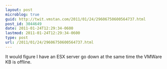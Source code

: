 ```yaml
---
layout: post
microblog: true
guid: http://twit.vmstan.com/2011/01/24/29606750600564737.html
post_id: 3044649
date: 2011-01-24T12:29:34-0600
lastmod: 2011-01-24T12:29:34-0600
type: post
url: /2011/01/24/29606750600564737.html
---
```

It would figure I have an ESX server go down at the same time the VMWare KB is offline.
